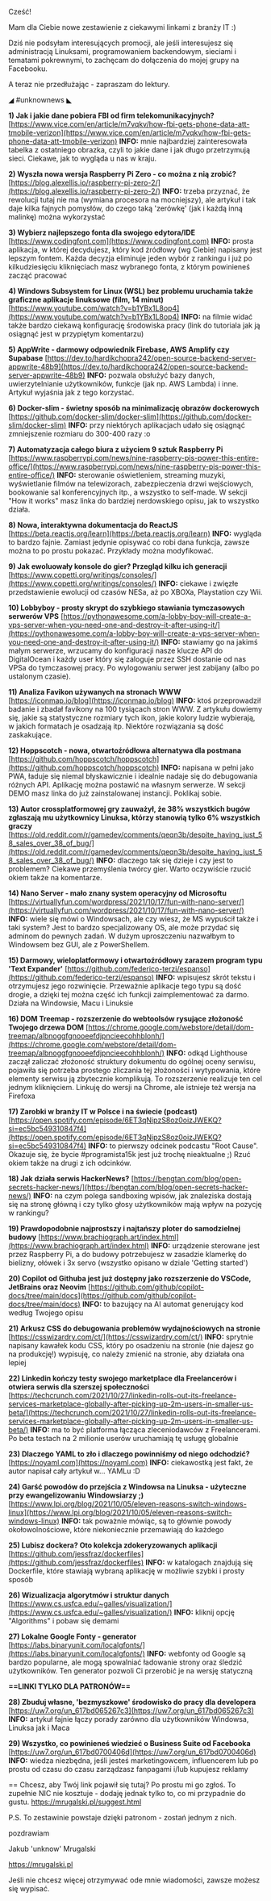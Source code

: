 Cześć!

Mam dla Ciebie nowe zestawienie z ciekawymi linkami z branży IT :)

Dziś nie podsyłam interesujących promocji, ale jeśli interesujesz się administracją Linuksami, programowaniem backendowym, sieciami i tematami pokrewnymi, to zachęcam do dołączenia do mojej grupy na Facebooku.

 

A teraz nie przedłużając - zapraszam do lektury.

 

◢ #unknownews ◣


**1) Jak i jakie dane pobiera FBI od firm telekomunikacyjnych?**
[https://www.vice.com/en/article/m7vqkv/how-fbi-gets-phone-data-att-tmobile-verizon](https://www.vice.com/en/article/m7vqkv/how-fbi-gets-phone-data-att-tmobile-verizon)
**INFO:** mnie najbardziej zainteresowała tabelka z ostatniego obrazka, czyli to jakie dane i jak długo przetrzymują sieci. Ciekawe, jak to wygląda u nas w kraju.


**2) Wyszła nowa wersja Raspberry Pi Zero - co można z nią zrobić?**
[https://blog.alexellis.io/raspberry-pi-zero-2/](https://blog.alexellis.io/raspberry-pi-zero-2/)
**INFO:** trzeba przyznać, że rewolucji tutaj nie ma (wymiana procesora na mocniejszy), ale artykuł i tak daje kilka fajnych pomysłów, do czego taką 'zerówkę' (jak i każdą inną malinkę) można wykorzystać


**3) Wybierz najlepszego fonta dla swojego edytora/IDE**
[https://www.codingfont.com](https://www.codingfont.com)
**INFO:** prosta aplikacja, w której decydujesz, który kod źródłowy (wg Ciebie) napisany jest lepszym fontem. Każda decyzja eliminuje jeden wybór z rankingu i już po kilkudziesięciu kliknięciach masz wybranego fonta, z którym powinieneś zacząć pracować


**4) Windows Subsystem for Linux (WSL) bez problemu uruchamia także graficzne aplikacje linuksowe (film, 14 minut)**
[https://www.youtube.com/watch?v=b1YBx1L8op4](https://www.youtube.com/watch?v=b1YBx1L8op4)
**INFO:** na filmie widać także bardzo ciekawą konfigurację środowiska pracy (link do tutoriala jak ją osiągnąć jest w przypiętym komentarzu)


**5) AppWrite - darmowy odpowiednik Firebase, AWS Amplify czy Supabase**
[https://dev.to/hardikchopra242/open-source-backend-server-appwrite-48b9](https://dev.to/hardikchopra242/open-source-backend-server-appwrite-48b9)
**INFO:** pozwala obsłużyć bazy danych, uwierzytelnianie użytkowników, funkcje (jak np. AWS Lambda) i inne. Artykuł wyjaśnia jak z tego korzystać.


**6) Docker-slim - świetny sposób na minimalizację obrazów dockerowych**
[https://github.com/docker-slim/docker-slim](https://github.com/docker-slim/docker-slim)
**INFO:** przy niektórych aplikacjach udało się osiągnąć zmniejszenie rozmiaru do 300-400 razy :o


**7) Automatyzacja całego biura z użyciem 9 sztuk Raspberry Pi**
[https://www.raspberrypi.com/news/nine-raspberry-pis-power-this-entire-office/](https://www.raspberrypi.com/news/nine-raspberry-pis-power-this-entire-office/)
**INFO:** sterowanie oświetleniem, streaming muzyki, wyświetlanie filmów na telewizorach, zabezpieczenia drzwi wejściowych, bookowanie sal konferencyjnych itp., a wszystko to self-made. W sekcji "How it works" masz linka do bardziej nerdowskiego opisu, jak to wszystko działa.


**8) Nowa, interaktywna dokumentacja do ReactJS**
[https://beta.reactjs.org/learn](https://beta.reactjs.org/learn)
**INFO:** wygląda to bardzo fajnie. Zamiast jedynie opisywać co robi dana funkcja, zawsze można to po prostu pokazać. Przykłady można modyfikować.


**9) Jak ewoluowały konsole do gier? Przegląd kilku ich generacji**
[https://www.copetti.org/writings/consoles/](https://www.copetti.org/writings/consoles/)
**INFO:** ciekawe i zwięzłe przedstawienie ewolucji od czasów NESa, aż po XBOXa, Playstation czy Wii.


**10) Lobbyboy - prosty skrypt do szybkiego stawiania tymczasowych serwerów VPS**
[https://pythonawesome.com/a-lobby-boy-will-create-a-vps-server-when-you-need-one-and-destroy-it-after-using-it/](https://pythonawesome.com/a-lobby-boy-will-create-a-vps-server-when-you-need-one-and-destroy-it-after-using-it/)
**INFO:** stawiamy go na jakimś małym serwerze, wrzucamy do konfiguracji nasze klucze API do DigitalOcean i każdy user który się zaloguje przez SSH dostanie od nas VPSa do tymczasowej pracy. Po wylogowaniu serwer jest zabijany (albo po ustalonym czasie).


**11) Analiza Favikon używanych na stronach WWW**
[https://iconmap.io/blog](https://iconmap.io/blog)
**INFO:** ktoś przeprowadził badanie i zbadał favikony na 100 tysiącach stron WWW. Z artykułu dowiemy się, jakie są statystyczne rozmiary tych ikon, jakie kolory ludzie wybierają, w jakich formatach je osadzają itp. Niektóre rozwiązania są dość zaskakujące.


**12) Hoppscotch - nowa, otwartoźródłowa alternatywa dla postmana**
[https://github.com/hoppscotch/hoppscotch](https://github.com/hoppscotch/hoppscotch)
**INFO:** napisana w pełni jako PWA, ładuje się niemal błyskawicznie i idealnie nadaje się do debugowania różnych API. Aplikację można postawić na własnym serwerze. W sekcji DEMO masz linka do już zainstalowanej instancji. Poklikaj sobie.


**13) Autor crossplatformowej gry zauważył, że 38% wszystkich bugów zgłaszają mu użytkownicy Linuksa, którzy stanowią tylko 6% wszystkich graczy**
[https://old.reddit.com/r/gamedev/comments/qeqn3b/despite_having_just_58_sales_over_38_of_bug/](https://old.reddit.com/r/gamedev/comments/qeqn3b/despite_having_just_58_sales_over_38_of_bug/)
**INFO:** dlaczego tak się dzieje i czy jest to problemem? Ciekawe przemyślenia twórcy gier. Warto oczywiście rzucić okiem także na komentarze.


**14) Nano Server - mało znany system operacyjny od Microsoftu**
[https://virtuallyfun.com/wordpress/2021/10/17/fun-with-nano-server/](https://virtuallyfun.com/wordpress/2021/10/17/fun-with-nano-server/)
**INFO:** wiele się mówi o Windowsach, ale czy wiesz, że MS wypuścił także i taki system? Jest to bardzo specjalizowany OS, ale może przydać się adminom do pewnych zadań. W dużym uproszczeniu nazwałbym to Windowsem bez GUI, ale z PowerShellem.


**15) Darmowy, wieloplatformowy i otwartoźródłowy zarazem program typu 'Text Expander'**
[https://github.com/federico-terzi/espanso](https://github.com/federico-terzi/espanso)
**INFO:** wpisujesz skrót tekstu i otrzymujesz jego rozwinięcie. Przeważnie aplikacje tego typu są dość drogie, a dzięki tej można część ich funkcji zaimplementować za darmo. Działa na Windowsie, Macu i Linuksie


**16) DOM Treemap - rozszerzenie do webtoolsów rysujące złożoność Twojego drzewa DOM**
[https://chrome.google.com/webstore/detail/dom-treemap/albnoggfgnooeefdjpncieecohhblonh/](https://chrome.google.com/webstore/detail/dom-treemap/albnoggfgnooeefdjpncieecohhblonh/)
**INFO:** odkąd Lighthouse zaczął zaliczać złożoność struktury dokumentu do ogólnej oceny serwisu, pojawiła się potrzeba prostego zliczania tej złożoności i wytypowania, które elementy serwisu ją zbytecznie komplikują. To rozszerzenie realizuje ten cel jednym kliknięciem. Linkuję do wersji na Chrome, ale istnieje też wersja na Firefoxa


**17) Zarobki w branży IT w Polsce i na świecie (podcast)**
[https://open.spotify.com/episode/6ET3qNipzS8oz0oizJWEKQ?si=ec5bc549310847f4](https://open.spotify.com/episode/6ET3qNipzS8oz0oizJWEKQ?si=ec5bc549310847f4)
**INFO:** to pierwszy odcinek podcastu "Root Cause". Okazuje się, że bycie #programista15k jest już trochę nieaktualne ;) Rzuć okiem także na drugi z ich odcinków.


**18) Jak działa serwis HackerNews?**
[https://bengtan.com/blog/open-secrets-hacker-news/](https://bengtan.com/blog/open-secrets-hacker-news/)
**INFO:** na czym polega sandboxing wpisów, jak znaleziska dostają się na stronę główną i czy tylko głosy użytkowników mają wpływ na pozycję w rankingu?


**19) Prawdopodobnie najprostszy i najtańszy ploter do samodzielnej budowy**
[https://www.brachiograph.art/index.html](https://www.brachiograph.art/index.html)
**INFO:** urządzenie sterowane jest przez Raspberry Pi, a do budowy potrzebujesz w zasadzie klamerkę do bielizny, ołówek i 3x servo (wszystko opisano w dziale 'Getting started')


**20) Copilot od Githuba jest już dostępny jako rozszerzenie do VSCode, JetBrains oraz Neovim**
[https://github.com/github/copilot-docs/tree/main/docs](https://github.com/github/copilot-docs/tree/main/docs)
**INFO:** to bazujący na AI automat generujący kod według Twojego opisu


**21) Arkusz CSS do debugowania problemów wydajnościowych na stronie**
[https://csswizardry.com/ct/](https://csswizardry.com/ct/)
**INFO:** sprytnie napisany kawałek kodu CSS, który po osadzeniu na stronie (nie dajesz go na produkcję!) wypisuję, co należy zmienić na stronie, aby działała ona lepiej


**22) Linkedin kończy testy swojego marketplace dla Freelancerów i otwiera serwis dla szerszej społeczności**
[https://techcrunch.com/2021/10/27/linkedin-rolls-out-its-freelance-services-marketplace-globally-after-picking-up-2m-users-in-smaller-us-beta/](https://techcrunch.com/2021/10/27/linkedin-rolls-out-its-freelance-services-marketplace-globally-after-picking-up-2m-users-in-smaller-us-beta/)
**INFO:** ma to być platforma łącząca zleceniodawców z Freelancerami. Po beta testach na 2 milionie userów uruchamiają tę usługę globalnie


**23) Dlaczego YAML to zło i dlaczego powinniśmy od niego odchodzić?**
[https://noyaml.com](https://noyaml.com)
**INFO:** ciekawostką jest fakt, że autor napisał cały artykuł w... YAMLu :D


**24) Garść powodów do przejścia z Windowsa na Linuksa - użyteczne przy ewangelizowaniu Windowsiarzy ;)**
[https://www.lpi.org/blog/2021/10/05/eleven-reasons-switch-windows-linux](https://www.lpi.org/blog/2021/10/05/eleven-reasons-switch-windows-linux)
**INFO:** tak poważnie mówiąc, są to głównie powody okołowolnościowe, które niekoniecznie przemawiają do każdego


**25) Lubisz dockera? Oto kolekcja zdokeryzowanych aplikacji**
[https://github.com/jessfraz/dockerfiles](https://github.com/jessfraz/dockerfiles)
**INFO:** w katalogach znajdują się Dockerfile, które stawiają wybraną aplikację w możliwie szybki i prosty sposób


**26) Wizualizacja algorytmów i struktur danych**
[https://www.cs.usfca.edu/~galles/visualization/](https://www.cs.usfca.edu/~galles/visualization/)
**INFO:** kliknij opcję "Algorithms" i pobaw się demami


**27) Lokalne Google Fonty - generator**
[https://labs.binaryunit.com/localgfonts/](https://labs.binaryunit.com/localgfonts/)
**INFO:** webfonty od Google są bardzo popularne, ale mogą spowalniać ładowanie strony oraz śledzić użytkowników. Ten generator pozwoli Ci przerobić je na wersję statyczną


**==LINKI TYLKO DLA PATRONÓW==**


**28) Zbuduj własne, 'bezmyszkowe' środowisko do pracy dla developera**
[https://uw7.org/un_617bd065267c3](https://uw7.org/un_617bd065267c3)
**INFO:** artykuł fajnie łączy porady zarówno dla użytkowników Windowsa, Linuksa jak i Maca


**29) Wszystko, co powinieneś wiedzieć o Business Suite od Facebooka**
[https://uw7.org/un_617bd0700406d](https://uw7.org/un_617bd0700406d)
**INFO:** wiedza niezbędna, jeśli jesteś marketingowcem, influencerem lub po prostu od czasu do czasu zarządzasz fanpagami i/lub kupujesz reklamy


==
Chcesz, aby Twój link pojawił się tutaj?
Po prostu mi go zgłoś. To zupełnie NIC nie kosztuje - dodaję jednak tylko to, co mi przypadnie do gustu.
https://mrugalski.pl/suggest.html

 

P.S. To zestawinie powstaje dzięki patronom - zostań jednym z nich.

 
pozdrawiam

Jakub 'unknow' Mrugalski

https://mrugalski.pl

 
Jeśli nie chcesz więcej otrzymywać ode mnie wiadomości, zawsze możesz się wypisać.